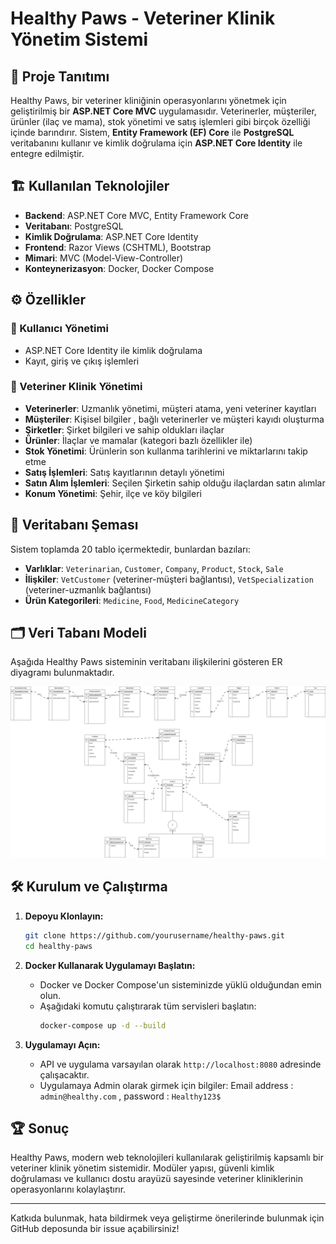 # Healthy Paws - Veteriner Klinik Yönetim Sistemi

## 📌 Proje Tanıtımı

Healthy Paws, bir veteriner kliniğinin operasyonlarını yönetmek için geliştirilmiş bir **ASP.NET Core MVC** uygulamasıdır. Veterinerler, müşteriler, ürünler (ilaç ve mama), stok yönetimi ve satış işlemleri gibi birçok özelliği içinde barındırır. Sistem, **Entity Framework (EF) Core** ile **PostgreSQL** veritabanını kullanır ve kimlik doğrulama için **ASP.NET Core Identity** ile entegre edilmiştir.

## 🏗️ Kullanılan Teknolojiler

- **Backend**: ASP.NET Core MVC, Entity Framework Core
- **Veritabanı**: PostgreSQL
- **Kimlik Doğrulama**: ASP.NET Core Identity
- **Frontend**: Razor Views (CSHTML), Bootstrap
- **Mimari**: MVC (Model-View-Controller)
- **Konteynerizasyon**: Docker, Docker Compose

## ⚙️ Özellikler

### 🔹 Kullanıcı Yönetimi

- ASP.NET Core Identity ile kimlik doğrulama
- Kayıt, giriş ve çıkış işlemleri

### 🔹 Veteriner Klinik Yönetimi

- **Veterinerler**: Uzmanlık yönetimi, müşteri atama, yeni veteriner kayıtları
- **Müşteriler**: Kişisel bilgiler , bağlı veterinerler ve müşteri kayıdı oluşturma
- **Şirketler**: Şirket bilgileri ve sahip oldukları ilaçlar
- **Ürünler**: İlaçlar ve mamalar (kategori bazlı özellikler ile)
- **Stok Yönetimi**: Ürünlerin son kullanma tarihlerini ve miktarlarını takip etme
- **Satış İşlemleri**: Satış kayıtlarının detaylı yönetimi
- **Satın Alım İşlemleri**: Seçilen Şirketin sahip olduğu ilaçlardan satın alımlar
- **Konum Yönetimi**: Şehir, ilçe ve köy bilgileri

## 📂 Veritabanı Şeması

Sistem toplamda 20 tablo içermektedir, bunlardan bazıları:

- **Varlıklar**: `Veterinarian`, `Customer`, `Company`, `Product`, `Stock`, `Sale`
- **İlişkiler**: `VetCustomer` (veteriner-müşteri bağlantısı), `VetSpecialization` (veteriner-uzmanlık bağlantısı)
- **Ürün Kategorileri**: `Medicine`, `Food`, `MedicineCategory`

## 🗂️ Veri Tabanı Modeli
Aşağıda Healthy Paws sisteminin veritabanı ilişkilerini gösteren ER diyagramı bulunmaktadır.

![ER Diagram](assets/EntityRelationDiagram.png)

## 🛠 Kurulum ve Çalıştırma

1. **Depoyu Klonlayın:**

   ```bash
   git clone https://github.com/yourusername/healthy-paws.git
   cd healthy-paws
   ```

2. **Docker Kullanarak Uygulamayı Başlatın:**

   - Docker ve Docker Compose'un sisteminizde yüklü olduğundan emin olun.
   - Aşağıdaki komutu çalıştırarak tüm servisleri başlatın:
     ```bash
     docker-compose up -d --build
     ```

4. **Uygulamayı Açın:**

   - API ve uygulama varsayılan olarak `http://localhost:8080` adresinde çalışacaktır.
   - Uygulamaya Admin olarak girmek için bilgiler: Email address : `admin@healthy.com` , password : `Healthy123$`


## 🏆 Sonuç

Healthy Paws, modern web teknolojileri kullanılarak geliştirilmiş kapsamlı bir veteriner klinik yönetim sistemidir. Modüler yapısı, güvenli kimlik doğrulaması ve kullanıcı dostu arayüzü sayesinde veteriner kliniklerinin operasyonlarını kolaylaştırır.

---

Katkıda bulunmak, hata bildirmek veya geliştirme önerilerinde bulunmak için GitHub deposunda bir issue açabilirsiniz!

